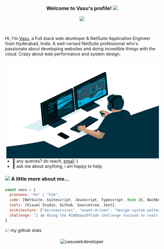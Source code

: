 <h3 align="center">
  Welcome to Vasu's profile!
  <img src="https://media.giphy.com/media/hvRJCLFzcasrR4ia7z/giphy.gif" width="28">
</h3>
<!-- Typing SVG by DenverCoder1 - https://github.com/DenverCoder1/readme-typing-svg -->
<p align="center">
  <a href="https://github.com/DenverCoder1/readme-typing-svg"><img src="https://readme-typing-svg.herokuapp.com/?lines=Full-stack%20web%20and%20app%20developer;Experienced%20UI%2FUX%20Designer;Always%20learning%20new%20things&font=Fira%20Code&center=true&width=440&height=45&color=f75c7e&vCenter=true&size=22"></a>
</p>

<br />

Hi, I'm [Vasu](https://vasuwebdev.me/), a Full stack web developer & NetSuite Application Engineer from Hyderabad, India. A well-versed NetSuite professional who's passionate about developing websites and doing incredible things with the cloud. Crazy about web performance and system design.



  <img align="right" alt="GIF" src="https://github.com/vasuwebdeveloper/vasuwebdeveloper/blob/main/code.gif?raw=true" width="500" height="320" />
  
- 💼 any queries? do reach, [email](mailto:kasipurivasu@gmail.com) :)
- 💬 ask me about anything, i am happy to help;


### <img src="https://media.giphy.com/media/VgCDAzcKvsR6OM0uWg/giphy.gif" width="50"> A little more about me...  

```javascript
const vasu = {
  pronouns: "he" | "him",
  code: [NetSuite, Suitescript, Javascript, Typescript, Node JS, Backbone JS, GraphQL],
  tools: [Visual Studio, Github, Sourcetree, Jest],
  architecture: ["microservices", "event-driven", "design system pattern"],
  challenge: "I am doing the #100DaysOfCode challenge focused on react and typescript"
}
```


📈 my github stats

<p align="center"> <img src="https://github-readme-stats.vercel.app/api?username=vasuwebdeveloper&show_icons=true&theme=gotham" alt="vasuwebdeveloper" />




